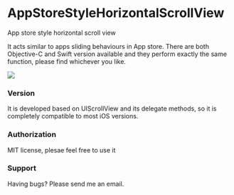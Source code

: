 AppStoreStyleHorizontalScrollView
=================================

App store style horizontal scroll view

It acts similar to apps sliding behaviours in App store. There are both Objective-C and Swift version available and they perform exactly the same function, please find whichever you like.

![](https://dl.dropboxusercontent.com/u/91675323/Screen%20Shot%202014-06-04%20at%2022.10.34.png)

### Version
It is developed based on UIScrollView and its delegate methods, so it is completely compatible to most iOS versions.

### Authorization
MIT license, plesae feel free to use it

### Support
Having bugs? Please send me an email.
